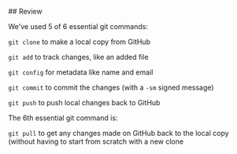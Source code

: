 ## Review

We've used 5 of 6 essential git commands:

`git clone` to make a local copy from GitHub

`git add` to track changes, like an added file

`git config` for metadata like name and email

`git commit` to commit the changes (with a `-sm` signed message)

`git push` to push local changes back to GitHub

The 6th essential git command is:

`git pull` to get any changes made on GitHub back to the local copy (without having to start from scratch with a new clone
